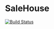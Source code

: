# SaleHouse

[![Build Status](https://travis-ci.org/qq1367212627/SaleHouse.svg?branch=master)](https://travis-ci.org/qq1367212627/SaleHouse)
